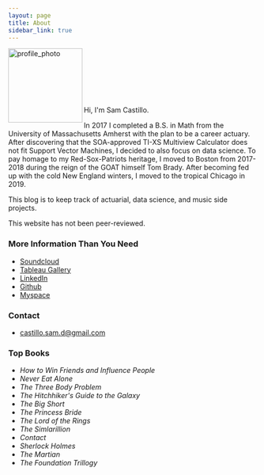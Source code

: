 ```yaml
---
layout: page
title: About
sidebar_link: true
---
```

<img src="sdcastillo.github.io/assets/css/website_photo.jpg" alt="profile_photo" align ="left" style="width: 150px; clear:both;"/>

<br/><br/>
<br/><br/>
<br/><br/>

Hi, I'm Sam Castillo.  

In 2017 I completed a B.S. in Math from the University of Massachusetts Amherst with the plan to be a career actuary.  After discovering that the SOA-approved TI-XS Multiview Calculator does not fit Support Vector Machines, I decided to also focus on data science. To pay homage to my Red-Sox-Patriots heritage, I moved to Boston from 2017-2018 during the reign of the GOAT himself Tom Brady.  After becoming fed up with the cold New England winters, I moved to the tropical Chicago in 2019.

This blog is to keep track of actuarial, data science, and music side projects.

This website has not been peer-reviewed.  

### More Information Than You Need

- [Soundcloud](https://soundcloud.com/sam-castillo-52947718/)
- [Tableau Gallery](public.tableau.com/profile/samuel.castillo#!/)
- [LinkedIn](https://www.linkedin.com/in/sdcastillo/)
- [Github](https://github.com/sdcastillo)
- [Myspace](https://www.youtube.com/watch?v=oHg5SJYRHA0)

### Contact 
- [castillo.sam.d@gmail.com](mailto:castillo.sam.d@gmail.com)

### Top Books

 - *How to Win Friends and Influence People* 
 - *Never Eat Alone* 
 - *The Three Body Problem* 
 - *The Hitchhiker's Guide to the Galaxy* 
 - *The Big Short*
 - *The Princess Bride*
 - *The Lord of the Rings*
 - *The Simlarillion*
 - *Contact*
 - *Sherlock Holmes*
 - *The Martian*
 - *The Foundation Trillogy*

